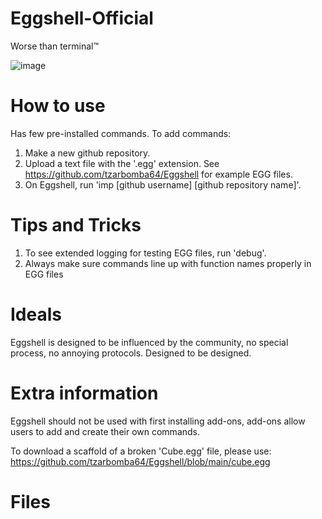 # Eggshell-Official
Worse than terminal™

![image](https://github.com/user-attachments/assets/4c22156d-c2be-4e5b-81d1-1865072d1134)
# How to use
Has few pre-installed commands. To add commands:
1. Make a new github repository.
2. Upload a text file with the '.egg' extension. See https://github.com/tzarbomba64/Eggshell for example EGG files.
3. On Eggshell, run 'imp [github username] [github repository name]'.

# Tips and Tricks
1. To see extended logging for testing EGG files, run 'debug'.
2. Always make sure commands line up with function names properly in EGG files

# Ideals
Eggshell is designed to be influenced by the community, no special process, no annoying protocols.
Designed to be designed.

# Extra information

Eggshell should not be used with first installing add-ons, add-ons allow users to add and create their own commands.

To download a scaffold of a broken 'Cube.egg' file, please use: https://github.com/tzarbomba64/Eggshell/blob/main/cube.egg

# Files
